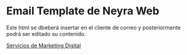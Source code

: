 # Email Template de Neyra Web

Este html se dbeberá insertar en el cliente de correo y posteriormente podrá ser editado su contenido.

[Servicios de Marketing Digital](https://www.neyra.mx)
